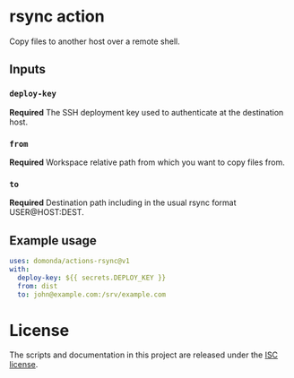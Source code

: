 # rsync action

Copy files to another host over a remote shell.

## Inputs

### `deploy-key`

**Required** The SSH deployment key used to authenticate at the destination host.

### `from`

**Required** Workspace relative path from which you want to copy files from.

### `to`

**Required** Destination path including in the usual rsync format USER@HOST:DEST.

## Example usage

```yaml
uses: domonda/actions-rsync@v1
with:
  deploy-key: ${{ secrets.DEPLOY_KEY }}
  from: dist
  to: john@example.com:/srv/example.com
```

# License

The scripts and documentation in this project are released under the [ISC license](LICENSE).
